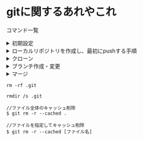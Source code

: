 # gitに関するあれやこれ


コマンド一覧

<details><summary>初期設定</summary>

```
git config --global user.name "XXXX"
git config --global user.email "XXXX@hogehoge.com"
```
</details>


<details><summary>ローカルリポジトリを作成し、最初にpushする手順</summary>

```
$ git init
$ git add .
$ git commit -m "Initial commit"
$ git remote add origin https://github.com/XXXX/XXXXXX.git
$ git push -u origin main
```
</details>

<details><summary>クローン</summary>
```
git clone https://github.com/XXXX/XXXXXX.git
```
</details>

<details><summary>ブランチ作成・変更</summary>

```
#ブランチの確認
git branch
#ブランチの作成
git branch branch_name
#ブランチの変更
git checkout branch_name
```
</details>

<details><summary>マージ</summary>

現在のブランチが更新される。

```

```
</details>


```
rm -rf .git
```

```
rmdir /s .git
```


```
//ファイル全体のキャッシュ削除
$ git rm -r --cached .

//ファイルを指定してキャッシュ削除
$ git rm -r --cached [ファイル名]
```
